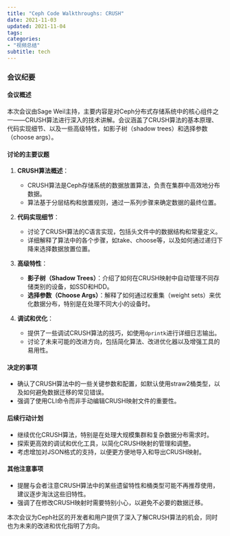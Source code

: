 ```yaml
---
title: "Ceph Code Walkthroughs: CRUSH"
date: 2021-11-03
updated: 2021-11-04
tags:
categories:
- "视频总结"
subtitle: tech
---
```



### 会议纪要

#### 会议概述
本次会议由Sage Weil主持，主要内容是对Ceph分布式存储系统中的核心组件之一——CRUSH算法进行深入的技术讲解。会议涵盖了CRUSH算法的基本原理、代码实现细节、以及一些高级特性，如影子树（shadow trees）和选择参数（choose args）。

#### 讨论的主要议题
1. **CRUSH算法概述**：
   - CRUSH算法是Ceph存储系统的数据放置算法，负责在集群中高效地分布数据。
   - 算法基于分层结构和放置规则，通过一系列步骤来确定数据的最终位置。

2. **代码实现细节**：
   - 讨论了CRUSH算法的C语言实现，包括头文件中的数据结构和常量定义。
   - 详细解释了算法中的各个步骤，如take、choose等，以及如何通过递归下降来选择数据放置位置。

3. **高级特性**：
   - **影子树（Shadow Trees）**：介绍了如何在CRUSH映射中自动管理不同存储类别的设备，如SSD和HDD。
   - **选择参数（Choose Args）**：解释了如何通过权重集（weight sets）来优化数据分布，特别是在处理不同大小的设备时。

4. **调试和优化**：
   - 提供了一些调试CRUSH算法的技巧，如使用`dprintk`进行详细日志输出。
   - 讨论了未来可能的改进方向，包括简化算法、改进优化器以及增强工具的易用性。

#### 决定的事项
- 确认了CRUSH算法中的一些关键参数和配置，如默认使用straw2桶类型，以及如何避免数据迁移的常见错误。
- 强调了使用CLI命令而非手动编辑CRUSH映射文件的重要性。

#### 后续行动计划
- 继续优化CRUSH算法，特别是在处理大规模集群和复杂数据分布需求时。
- 探索更高效的调试和优化工具，以简化CRUSH映射的管理和调整。
- 考虑增加对JSON格式的支持，以便更方便地导入和导出CRUSH映射。

#### 其他注意事项
- 提醒与会者注意CRUSH算法中的某些遗留特性和桶类型可能不再推荐使用，建议逐步淘汰这些旧特性。
- 强调了在修改CRUSH映射时需要特别小心，以避免不必要的数据迁移。

本次会议为Ceph社区的开发者和用户提供了深入了解CRUSH算法的机会，同时也为未来的改进和优化指明了方向。